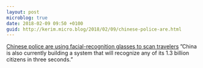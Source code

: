 ```yaml
---
layout: post
microblog: true
date: 2018-02-09 09:50 +0100
guid: http://kerim.micro.blog/2018/02/09/chinese-police-are.html
---
```

[Chinese police are using facial-recognition glasses to scan travelers](https://www.businessinsider.in/Chinese-police-are-using-facial-recognition-glasses-to-scan-travelers/articleshow/62829328.cms) ”China is also currently building a system that will recognize any of its 1.3 billion citizens in three seconds.”
